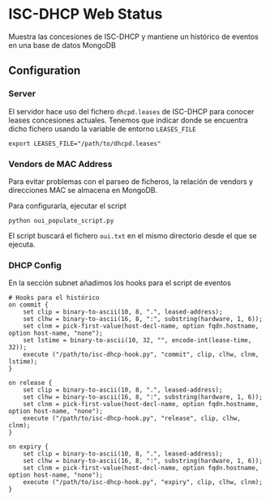 # ISC-DHCP Web Status
Muestra las concesiones de ISC-DHCP y mantiene un histórico de eventos
en una base de datos MongoDB

## Configuration
### Server
El servidor hace uso del fichero `dhcpd.leases` de ISC-DHCP para conocer leases
concesiones actuales. Tenemos que indicar donde se encuentra dicho fichero
usando la variable de entorno `LEASES_FILE`

```
export LEASES_FILE="/path/to/dhcpd.leases"
```

### Vendors de MAC Address
Para evitar problemas con el parseo de ficheros, la relación de vendors y
direcciones MAC se almacena en MongoDB.

Para configurarla, ejecutar el script
```
python oui_populate_script.py
```

El script buscará el fichero `oui.txt` en el mismo directorio desde el que se
ejecuta.

### DHCP Config
En la sección subnet añadimos los hooks para el script de eventos
```
# Hooks para el histórico
on commit {
    set clip = binary-to-ascii(10, 8, ".", leased-address);
    set clhw = binary-to-ascii(16, 8, ":", substring(hardware, 1, 6));
    set clnm = pick-first-value(host-decl-name, option fqdn.hostname, option host-name, "none");
    set lstime = binary-to-ascii(10, 32, "", encode-int(lease-time, 32));
    execute ("/path/to/isc-dhcp-hook.py", "commit", clip, clhw, clnm, lstime);
}

on release {
    set clip = binary-to-ascii(10, 8, ".", leased-address);
    set clhw = binary-to-ascii(16, 8, ":", substring(hardware, 1, 6));
    set clnm = pick-first-value(host-decl-name, option fqdn.hostname, option host-name, "none");
    execute ("/path/to/isc-dhcp-hook.py", "release", clip, clhw, clnm);
}

on expiry {
    set clip = binary-to-ascii(10, 8, ".", leased-address);
    set clhw = binary-to-ascii(16, 8, ":", substring(hardware, 1, 6));
    set clnm = pick-first-value(host-decl-name, option fqdn.hostname, option host-name, "none");
    execute ("/path/to/isc-dhcp-hook.py", "expiry", clip, clhw, clnm);
}
```
